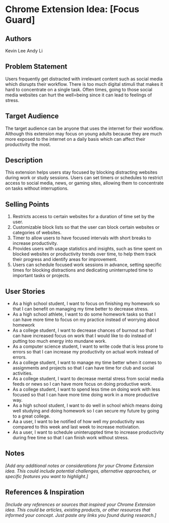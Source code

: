 # Chrome Extension Idea: [Focus Guard]

## Authors
Kevin Lee
Andy Li

## Problem Statement

Users frequently get distracted with irrelevant content such as social media which disrupts their workflow. There is too much digital stimuli that makes it hard to concentrate on a single task. Often times, going to those social media websites can hurt the well=being since it can lead to feelings of stress.

## Target Audience

The target audience can be anyone that uses the internet for their workflow. Although this extension may focus on young adults because they are much more exposed to the internet on a daily basis which can affect their productivity the most.

## Description

This extension helps users stay focused by blocking distracting websites during work or study sessions. Users can set timers or schedules to restrict access to social media, news, or gaming sites, allowing them to concentrate on tasks without interruptions.

## Selling Points

1. Restricts access to certain websites for a duration of time set by the user.
2. Customizable block lists so that the user can block certain websites or categories of websites.
3. Timer to allow users to have focused intervals with short breaks to increase productivity.
4. Provides users with usage statistics and insights, such as time spent on blocked websites or productivity trends over time, to help them track their progress and identify areas for improvement.
5. Users can schedule focused work sessions in advance, setting specific times for blocking distractions and dedicating uninterrupted time to important tasks or projects.

## User Stories

- As a high school student, I want to focus on finishing my homework so that I can benefit on managing my time better to decrease stress.
- As a high school athlete, I want to do some homework tasks so that I can have more time to focus on my practice instead of worrying about homework
- As a college student, I want to decrease chances of burnout so that I can have increased focus on work that I would like to do instead of putting too much energy into mundane work.
- As a computer science student, I want to write code that is less prone to errors so that I can increase my productivity on actual work instead of errors.
- As a college student, I want to manage my time better when it comes to assignments and projects so that I can have time for club and social activities.
- As a college student, I want to decrease mental stress from social media feeds or news so I can have more focus on doing productive work.
- As a college student, I want to spend less time on doing work with less focused so that I can have more time doing work in a more productive way.
- As a high school student, I want to do well in school which means doing well studying and doing homework so I can secure my future by going to a great college.
- Aa a user, I want to be notified of how well my productivity was compared to this week and last week to increase motiviation.
- As a user, I want to schedule uninteruppted time to increase productivity during free time so that I can finish work without stress.

## Notes

_[Add any additional notes or considerations for your Chrome Extension idea. This could include potential challenges, alternative approaches, or specific features you want to highlight.]_

## References & Inspiration

_[Include any references or sources that inspired your Chrome Extension idea. This could be articles, existing products, or other resources that informed your concept. Just paste any links you found during research.]_

